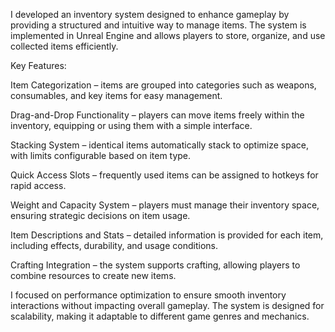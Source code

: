 I developed an inventory system designed to enhance gameplay by providing a structured and intuitive way to manage items. The system is implemented in Unreal Engine and allows players to store, organize, and use collected items efficiently.

Key Features:

Item Categorization – items are grouped into categories such as weapons, consumables, and key items for easy management.

Drag-and-Drop Functionality – players can move items freely within the inventory, equipping or using them with a simple interface.

Stacking System – identical items automatically stack to optimize space, with limits configurable based on item type.

Quick Access Slots – frequently used items can be assigned to hotkeys for rapid access.

Weight and Capacity System – players must manage their inventory space, ensuring strategic decisions on item usage.

Item Descriptions and Stats – detailed information is provided for each item, including effects, durability, and usage conditions.

Crafting Integration – the system supports crafting, allowing players to combine resources to create new items.

I focused on performance optimization to ensure smooth inventory interactions without impacting overall gameplay. The system is designed for scalability, making it adaptable to different game genres and mechanics.
